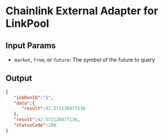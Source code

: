 # Chainlink External Adapter for LinkPool

## Input Params

- `market`, `from`, or `future`: The symbol of the future to query

## Output

```json
{
   "jobRunID":"1",
   "data":{
      "result":42.572120477136
   },
   "result":42.572120477136,
   "statusCode":200
}
```
